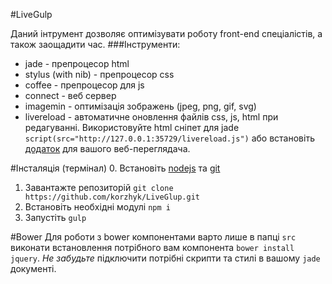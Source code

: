 #LiveGulp

Даний інтрумент дозволяє оптимізувати роботу front-end спеціалістів, а також заощадити час.
###Інструменти:
* jade - препроцесор html
* stylus (with nib) - препроцеcор css
* coffee - препроцесор для js
* connect - веб сервер
* imagemin - оптимізація зображень (jpeg, png, gif, svg)
* livereload - автоматичне оновлення файлів css, js, html при редагуванні. Використовуйте html сніпет для jade   `script(src="http://127.0.0.1:35729/livereload.js")` або встановіть [додаток](http://feedback.livereload.com/knowledgebase/articles/86242-how-do-i-install-and-use-the-browser-extensions-) для вашого веб-переглядача.

#Інсталяція (термінал)
0. Встановіть [nodejs](https://nodejs.org/) та [git](http://git-scm.com/)
1. Завантажте репозиторій `git clone https://github.com/korzhyk/LiveGlup.git`
2. Встановіть необхідні модулі `npm i`
3. Запустіть `gulp`

#Bower
Для роботи з bower компонентами варто лише в папці `src` виконати встановлення потрібного вам компонента `bower install jquery`. _Не забудьте_ підключити потрібні скрипти та стилі в вашому `jade` документі.
